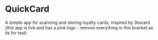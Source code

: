 # QuickCard

A simple app for scanning and storing loyalty cards, inspired by Stocard (this app is live and has a pink logo - remove everything in this bracket as its for test) 
